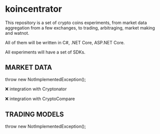 # koincentrator

This repository is a set of crypto coins experiments, from market data aggregation from a few exchanges, to trading, arbitraging, market making and watnot.

All of them will be written in C#, .NET Core, ASP.NET Core.

All experiments will have a set of SDKs.


## MARKET DATA
throw new NotImplementedException();

:x: integration with Cryptonator

:x: integration with CryptoCompare

## TRADING MODELS
throw new NotImplementedException();

